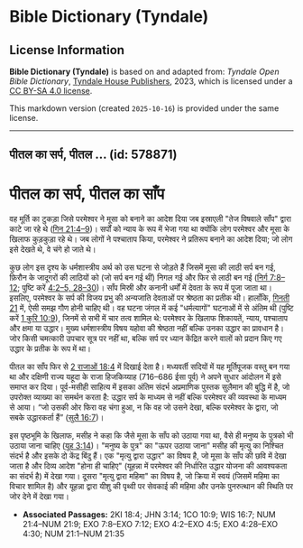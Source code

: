 # Bible Dictionary (Tyndale)

## License Information

**Bible Dictionary (Tyndale)** is based on and adapted from: _Tyndale Open Bible Dictionary_, [Tyndale House Publishers](https://tyndaleopenresources.com/), 2023, which is licensed under a [CC BY-SA 4.0 license](https://creativecommons.org/licenses/by-sa/4.0/legalcode.en).

This markdown version (created `2025-10-16`) is provided under the same license.



--------------------------------

## पीतल का सर्प, पीतल ... (id: 578871)

पीतल का सर्प, पीतल का साँप
==========================

वह मूर्ति का टुकड़ा जिसे परमेश्वर ने मूसा को बनाने का आदेश दिया जब इस्राएली "तेज विषवाले साँप" द्वारा काटे जा रहे थे ([गिन 21:4–9](https://ref.ly/Num21:4-Num21:9))। सर्पों को न्याय के रूप में भेजा गया था क्योंकि लोग परमेश्वर और मूसा के खिलाफ कुड़कुड़ा रहे थे। जब लोगों ने पश्चाताप किया, परमेश्वर ने प्रतिरूप बनाने का आदेश दिया; जो लोग इसे देखते थे, वे चंगे हो जाते थे।

कुछ लोग इस दृश्य के धर्मशास्त्रीय अर्थ को उस घटना से जोड़ते हैं जिसमें मूसा की लाठी सर्प बन गई, फ़िरौन के जादूगरों की लाठियों को (जो सर्प बन गई थीं) निगल गई और फिर से लाठी बन गई ([निर्ग 7:8–12](https://ref.ly/Exod7:8-Exod7:12); पुष्टि करें [4:2–5, 28–30](https://ref.ly/Exod4:2-Exod4:5,Exod4:28-Exod4:30))। साँप मिस्री और कनानी धर्मों में देवता के रूप में पूजा जाता था। इसलिए, परमेश्वर के सर्प की विजय प्रभु की अन्यजाति देवताओं पर श्रेष्ठता का प्रतीक थी। हालाँकि, [गिनती 21](https://ref.ly/Num21:1-Num21:35) में, ऐसी समझ गौण होनी चाहिए थी। वह घटना जंगल में कई "धर्मत्यागों" घटनाओं में से अंतिम थी (पुष्टि करें [1 कुरि 10:9](https://ref.ly/1Cor10:9)), जिनमें से सभी में चार तत्व शामिल थे: परमेश्वर के खिलाफ शिकायतें, न्याय, पश्चाताप और क्षमा या उद्धार। मुख्य धर्मशास्त्रीय विषय यहोवा की श्रेष्ठता नहीं बल्कि उनका उद्धार का प्रावधान है। जोर किसी चमत्कारी उपचार सूत्र पर नहीं था, बल्कि सर्प पर ध्यान केंद्रित करने वालों को प्रदान किए गए उद्धार के प्रतीक के रूप में था।

पीतल का साँप फिर से [2 राजाओं 18:4](https://ref.ly/2Kgs18:4) में दिखाई देता है। मध्यवर्ती सदियों में यह मूर्तिपूजक वस्तु बन गया था और दक्षिणी राज्य यहूदा के राजा हिजकिय्याह (716–686 ईसा पूर्व) ने अपने सुधार आंदोलन में इसे समाप्त कर दिया। पूर्व\-मसीही साहित्य में इसका अंतिम संदर्भ अप्रमाणिक पुस्तक सुलैमान की बुद्धि में है, जो उपरोक्त व्याख्या का समर्थन करता है: उद्धार सर्प के माध्यम से नहीं बल्कि परमेश्वर की व्यवस्था के माध्यम से आया। “जो उसकी ओर फिरा वह चंगा हुआ, न कि वह जो उसने देखा, बल्कि परमेश्वर के द्वारा, जो सबके उद्धारकर्ता हैं” ([सुलै 16:7](https://ref.ly/Wis16:7))।

इस पृष्ठभूमि के खिलाफ, मसीह ने कहा कि जैसे मूसा के साँप को उठाया गया था, वैसे ही मनुष्य के पुत्रको भी उठाया जाना चाहिए ([यूह 3:14](https://ref.ly/John3:14))। "मनुष्य के पुत्र" का "ऊपर उठाया जाना" मसीह की मृत्यु का निश्चित संदर्भ है और इसके दो केंद्र बिंदु हैं। एक "मृत्यु द्वारा उद्धार" का विषय है, जो मूसा के साँप की छवि में देखा जाता है और दिव्य आदेश "होना ही चाहिए" (यूहन्ना में परमेश्वर की निर्धारित उद्धार योजना की आवश्यकता का संदर्भ है) में देखा गया। दूसरा "मृत्यु द्वारा महिमा" का विषय है, जो क्रिया में स्वयं (जिसमें महिमा का विचार शामिल है) और यूहन्ना द्वारा यीशु की पृथ्वी पर सेवकाई की महिमा और उनके पुनरुत्थान की स्थिति पर जोर देने में देखा गया।

* **Associated Passages:** 2KI 18:4; JHN 3:14; 1CO 10:9; WIS 16:7; NUM 21:4–NUM 21:9; EXO 7:8–EXO 7:12; EXO 4:2–EXO 4:5; EXO 4:28–EXO 4:30; NUM 21:1–NUM 21:35

